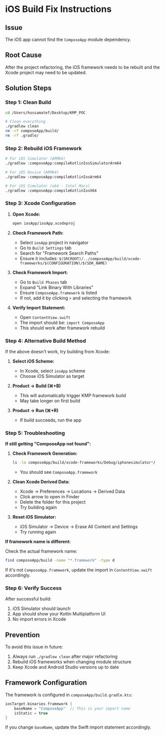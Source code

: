 # iOS Build Fix Instructions

## Issue
The iOS app cannot find the `ComposeApp` module dependency.

## Root Cause
After the project refactoring, the iOS framework needs to be rebuilt and the Xcode project may need to be updated.

## Solution Steps

### Step 1: Clean Build
```bash
cd /Users/hossamatef/Desktop/KMP_POC

# Clean everything
./gradlew clean
rm -rf composeApp/build/
rm -rf .gradle/
```

### Step 2: Rebuild iOS Framework
```bash
# For iOS Simulator (ARM64)
./gradlew :composeApp:compileKotlinIosSimulatorArm64

# For iOS Device (ARM64)
./gradlew :composeApp:compileKotlinIosArm64

# For iOS Simulator (x64 - Intel Macs)
./gradlew :composeApp:compileKotlinIosX64
```

### Step 3: Xcode Configuration

1. **Open Xcode:**
   ```bash
   open iosApp/iosApp.xcodeproj
   ```

2. **Check Framework Path:**
   - Select `iosApp` project in navigator
   - Go to `Build Settings` tab
   - Search for "Framework Search Paths"
   - Ensure it includes: `$(SRCROOT)/../composeApp/build/xcode-frameworks/$(CONFIGURATION)/$(SDK_NAME)`

3. **Check Framework Import:**
   - Go to `Build Phases` tab
   - Expand "Link Binary With Libraries"
   - Ensure `ComposeApp.framework` is listed
   - If not, add it by clicking `+` and selecting the framework

4. **Verify Import Statement:**
   - Open `ContentView.swift`
   - The import should be: `import ComposeApp`
   - This should work after framework rebuild

### Step 4: Alternative Build Method

If the above doesn't work, try building from Xcode:

1. **Select iOS Scheme:**
   - In Xcode, select `iosApp` scheme
   - Choose iOS Simulator as target

2. **Product → Build (⌘+B)**
   - This will automatically trigger KMP framework build
   - May take longer on first build

3. **Product → Run (⌘+R)**
   - If build succeeds, run the app

### Step 5: Troubleshooting

**If still getting "ComposeApp not found":**

1. **Check Framework Generation:**
   ```bash
   ls -la composeApp/build/xcode-frameworks/Debug/iphonesimulator*/
   ```
   - You should see `ComposeApp.framework`

2. **Clean Xcode Derived Data:**
   - Xcode → Preferences → Locations → Derived Data
   - Click arrow to open in Finder
   - Delete the folder for this project
   - Try building again

3. **Reset iOS Simulator:**
   - iOS Simulator → Device → Erase All Content and Settings
   - Try running again

**If framework name is different:**

Check the actual framework name:
```bash
find composeApp/build -name "*.framework" -type d
```

If it's not `ComposeApp.framework`, update the import in `ContentView.swift` accordingly.

### Step 6: Verify Success

After successful build:
1. iOS Simulator should launch
2. App should show your Kotlin Multiplatform UI
3. No import errors in Xcode

## Prevention

To avoid this issue in future:
1. Always run `./gradlew clean` after major refactoring
2. Rebuild iOS frameworks when changing module structure
3. Keep Xcode and Android Studio versions up to date

## Framework Configuration

The framework is configured in `composeApp/build.gradle.kts`:
```kotlin
iosTarget.binaries.framework {
    baseName = "ComposeApp"  // This is your import name
    isStatic = true
}
```

If you change `baseName`, update the Swift import statement accordingly.